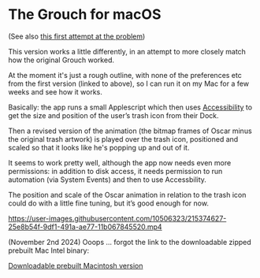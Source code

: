 # The Grouch for macOS

(See also [this first attempt at the problem](https://github.com/charlierobin/oscar-the-grouch-version-1))

This version works a little differently, in an attempt to more closely match how the original Grouch worked. 

At the moment it's just a rough outline, with none of the preferences etc from the first version (linked to above), so I can run it on my Mac for a few weeks and see how it works.

Basically: the app runs a small Applescript which then uses [Accessibility](https://developer.apple.com/library/archive/documentation/Accessibility/Conceptual/AccessibilityMacOSX/index.html) to get the size and position of the user’s trash icon from their Dock.

Then a revised version of the animation (the bitmap frames of Oscar minus the original trash artwork) is played over the trash icon, positioned and scaled so that it looks like he's popping up and out of it.

It seems to work pretty well, although the app now needs even more permissions: in addition to disk access, it needs permission to run automation (via System Events) and then to use Accessbility.

The position and scale of the Oscar animation in relation to the trash icon could do with a little fine tuning, but it’s good enough for now.

https://user-images.githubusercontent.com/10506323/215374627-25e8b54f-9df1-491a-ae77-11b067845520.mp4

(November 2nd 2024) Ooops ... forgot the link to the downloadable zipped prebuilt Mac Intel binary:

[Downloadable prebuilt Macintosh version](https://github.com/charlierobin/oscar-the-grouch-version-2/releases/download/v1.0.0/Oscar-the-Grouch-alt.zip)

